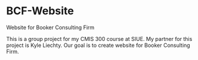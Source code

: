 # BCF-Website
Website for Booker Consulting Firm

This is a group project for my CMIS 300 course at SIUE. My partner for this project is Kyle Liechty. Our goal is to create website for Booker Consulting Firm.
